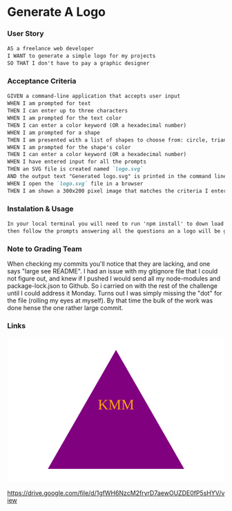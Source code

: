 
# Generate A Logo



### User Story

```md
AS a freelance web developer
I WANT to generate a simple logo for my projects
SO THAT I don't have to pay a graphic designer
```

### Acceptance Criteria

```md
GIVEN a command-line application that accepts user input
WHEN I am prompted for text
THEN I can enter up to three characters
WHEN I am prompted for the text color
THEN I can enter a color keyword (OR a hexadecimal number)
WHEN I am prompted for a shape
THEN I am presented with a list of shapes to choose from: circle, triangle, and square
WHEN I am prompted for the shape's color
THEN I can enter a color keyword (OR a hexadecimal number)
WHEN I have entered input for all the prompts
THEN an SVG file is created named `logo.svg`
AND the output text "Generated logo.svg" is printed in the command line
WHEN I open the `logo.svg` file in a browser
THEN I am shown a 300x200 pixel image that matches the criteria I entered
```

### Instalation & Usage

```md
In your local terminal you will need to run 'npm install' to down load Inquirer and Jest.  Once that is complete run 'node index', 
then follow the prompts answering all the questions an a logo will be generated with the given information.
```

### Note to Grading Team

When checking my commits you'll notice that they are lacking, and one says "large see README".  I had an issue with my gitignore file that I could not figure out, and knew if I pushed I would send all my node-modules and package-lock.json to Github. So i carried on with the rest of the challenge until I could address it Monday. Turns out I was simply missing the "dot" for the file (rolling my eyes at myself). By that time the bulk of the work was done hense the one rather large commit.

### Links

![Alt text](<examples/logo copy 4.svg>)

https://drive.google.com/file/d/1gfWH6NzcM2fryrD7aewOUZDE0fP5sHYV/view